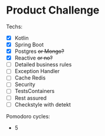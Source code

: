 # Product Challenge

Techs:
- [X] Kotlin
- [X] Spring Boot
- [X] Postgres ~~or Mongo?~~
- [X] Reactive ~~or no?~~
- [ ] Detailed business rules 
- [ ] Exception Handler  
- [ ] Cache Redis
- [ ] Security
- [ ] TestsContainers
- [ ] Rest assured
- [ ] Checkstyle with detekt

Pomodoro cycles:
- 5
